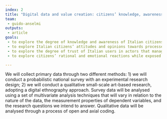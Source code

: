 ```yaml
---
index: 2
title: "Digital data and value creation: citizens’ knowledge, awareness and opinions"
team:
 - guido-anselmi
outputs:
 - article
goals:
 - to explore the degree of knowledge and awareness of Italian citizens about how and to  which aims digital data are exploited and the economic value they produce
 - to explore Italian citizens’ attitudes and opinions towards processes of digital data  exploitation for business and non-business purposes 
 - to explore the degree of trust of Italian users in actors that manage platforms extracting  digital data 
 - to explore citizens’ rational and emotional reactions while exposed to dynamics of digital  data extraction and exploitation

---
```


We will collect primary data through two different methods: 1) we will conduct a probabilistic national survey with an experimental research design; 2) we will conduct a qualitative small-scale art-based research, adopting a digital ethnography approach. Survey data will be analysed using a set of multivariate analysis techniques that will vary in relation to the nature of the data, the measurement properties of dependent variables, and  the research questions we intend to answer. Qualitative data will be analysed through a process of open and axial coding.